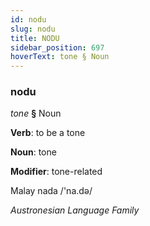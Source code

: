 ```yaml
---
id: nodu
slug: nodu
title: NODU
sidebar_position: 697
hoverText: tone § Noun
---
```


### nodu

*tone* **§** Noun

**Verb**: to be a tone

**Noun**: tone

**Modifier**: tone-related

Malay nada /'na.də/

*Austronesian Language Family*